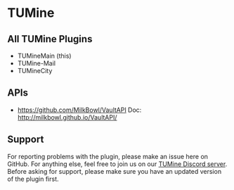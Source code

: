 # TUMine

## All TUMine Plugins
- TUMineMain[](https://github.com/GeneralMine/TUMine) (this)
- TUMine-Mail[](https://github.com/GeneralMine/TUMineMail)
- TUMineCity[](https://github.com/HrMoritz/TUMineCity)

## APIs
- https://github.com/MilkBowl/VaultAPI
Doc: http://milkbowl.github.io/VaultAPI/

## Support

For reporting problems with the plugin, please make an issue here on GitHub. For anything else, feel free to join us on our [TUMine Discord server](https://discord.gg/CVa9Uhp "TUMine Discord Server"). Before asking for support, please make sure you have an updated version of the plugin first.
